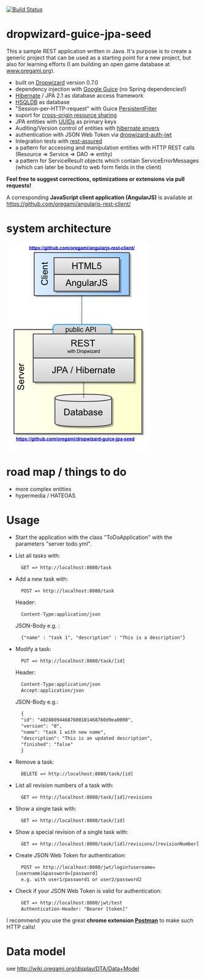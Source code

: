 [![Build Status](https://travis-ci.org/oregami/dropwizard-guice-jpa-seed.png)](https://travis-ci.org/oregami/dropwizard-guice-jpa-seed)

dropwizard-guice-jpa-seed
=========================
This a sample REST application written in Java. It's purpose is to create a generic project that can be used as a starting point for a new project, but also for learning efforts (I am building an open game database at www.oregami.org).

- built on [Dropwizard](https://dropwizard.github.io/dropwizard/) version 0.7.0
- dependency injection with [Google Guice](https://code.google.com/p/google-guice/) (no Spring dependencies!)
- [Hibernate](http://hibernate.org/) / JPA 2.1 as database access framework
- [HSQLDB](http://hsqldb.org/) as database
- "Session-per-HTTP-request" with Guice [PersistentFilter](https://code.google.com/p/google-guice/wiki/JPA)
- suport for [cross-origin resource sharing](http://en.wikipedia.org/wiki/Cross-origin_resource_sharing)
- JPA entities with [UUIDs](http://en.wikipedia.org/wiki/Universally_Unique_Identifier) as primary keys
- Auditing/Version control of entities with [hibernate envers](http://envers.jboss.org/)
- authentication with JSON Web Token via [dropwizard-auth-jwt](https://github.com/ToastShaman/dropwizard-auth-jwt)
- Integration tests with [rest-assured](https://code.google.com/p/rest-assured/)
- a pattern for accessing and manipulation entities with HTTP REST calls (Resource => Service => DAO => entity)
- a pattern for ServiceResult objects which contain ServiceErrorMessages (which can later be bound to web form fields in the client)

**Feel free to suggest corrections, optimizations or extensions via pull requests!**

A corresponding **JavaScript client application (AngularJS)** is available at https://github.com/oregami/angularjs-rest-client/

# system architecture

![](docs/system_architecture.png?raw=true)

# road map / things to do

* more complex entities
* hypermedia / HATEOAS


# Usage

* Start the application with the class "ToDoApplication" with the parameters "server todo.yml".

* List all tasks with:

        GET => http://localhost:8080/task

* Add a new task with:

        POST => http://localhost:8080/task

    Header:

        Content-Type:application/json

    JSON-Body e.g. :

        {"name" : "task 1", "description" : "This is a description"}

* Modify a task:

        PUT => http://localhost:8080/task/[id]

    Header:

        Content-Type:application/json
        Accept:application/json

    JSON-Body e.g.:

        {
        "id": "402880944687600101468760d9ea0000",
        "version": "0",
        "name": "task 1 with new name",
        "description": "This is an updated description",
        "finished": "false"
        }
        
* Remove a task:

        DELETE => http://localhost:8080/task/[id]
        
* List all revision numbers of a task with:

        GET => http://localhost:8080/task/[id]/revisions
        
* Show a single task with:

        GET => http://localhost:8080/task/[id]      
        
* Show a special revision of a single task with:

        GET => http://localhost:8080/task/[id]/revisions/[revisionNumber]
        
* Create JSON Web Token for authentication:
        
        POST => http://localhost:8080/jwt/login?username=[username]&password=[password]
        e.g. with user1/password1 or user2/password2

* Check if your JSON Web Token is valid for authentication:

        GET => http://localhost:8080/jwt/test
        Authentication-Header: "Bearer [token]"
        
I recommend you use the great **chrome extension [Postman](http://getpostman.com)** to make such HTTP calls!

# Data model
see http://wiki.oregami.org/display/DTA/Data+Model

